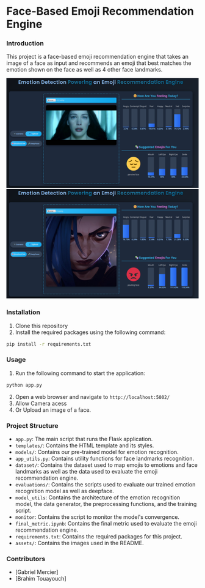 # Face-Based Emoji Recommendation Engine

### Introduction
This project is a face-based emoji recommendation engine that takes an image of a face as input and recommends an emoji that best matches the emotion shown on the face as well as 4 other face landmarks.

![Example 1](assets/example1.png)
![Example 2](assets/example2.png)

### Installation
1. Clone this repository
2. Install the required packages using the following command:
```bash
pip install -r requirements.txt
```

### Usage
1. Run the following command to start the application:
```bash
python app.py
```
2. Open a web browser and navigate to `http://localhost:5002/`
2. Allow Camera acess
4. Or Upload an image of a face.

### Project Structure
- `app.py`: The main script that runs the Flask application.
- `templates/`: Contains the HTML template and its styles.
- `models/`: Contains our pre-trained model for emotion recognition.
- `app_utils.py`: Contains utility functions for face landmarks recognition.
- `dataset/`: Contains the dataset used to map emojis to emotions and face landmarks as well as the data used to evaluate the emoji recommendation engine.
- `evaluations/`: Contains the scripts used to evaluate our trained emotion recognition model as well as deepface.
- `model_utils`: Contains the architecture of the emotion recognition model, the data generator, the preprocessing functions, and the training script.
- `monitor`: Contains the script to monitor the model's convergence.
- `final_metric.ipynb`: Contains the final metric used to evaluate the emoji recommendation engine.
- `requirements.txt`: Contains the required packages for this project.
- `assets/`: Contains the images used in the README.

### Contributors
- [Gabriel Mercier]
- [Brahim Touayouch]